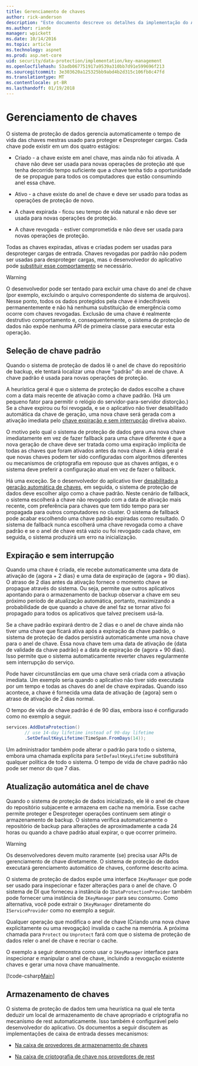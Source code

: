 ```yaml
---
title: Gerenciamento de chaves
author: rick-anderson
description: "Este documento descreve os detalhes da implementação do ASP.NET Core dados proteção gerenciamento APIs."
ms.author: riande
manager: wpickett
ms.date: 10/14/2016
ms.topic: article
ms.technology: aspnet
ms.prod: asp.net-core
uid: security/data-protection/implementation/key-management
ms.openlocfilehash: 53adb067751917a9539a310bb7d91e599696f213
ms.sourcegitcommit: 3e303620a125325bb9abd4b2d315c106fb8c47fd
ms.translationtype: MT
ms.contentlocale: pt-BR
ms.lasthandoff: 01/19/2018
---
```

# <a name="key-management"></a>Gerenciamento de chaves

<a name="data-protection-implementation-key-management"></a>

O sistema de proteção de dados gerencia automaticamente o tempo de vida das chaves mestras usado para proteger e Desproteger cargas. Cada chave pode existir em um dos quatro estágios:

* Criado - a chave existe em anel chave, mas ainda não foi ativada. A chave não deve ser usada para novas operações de proteção até que tenha decorrido tempo suficiente que a chave tenha tido a oportunidade de se propague para todos os computadores que estão consumindo anel essa chave.

* Ativo - a chave existe do anel de chave e deve ser usado para todas as operações de proteção de novo.

* A chave expirada - ficou seu tempo de vida natural e não deve ser usada para novas operações de proteção.

* A chave revogada - estiver comprometida e não deve ser usada para novas operações de proteção.

Todas as chaves expiradas, ativas e criadas podem ser usadas para desproteger cargas de entrada. Chaves revogadas por padrão não podem ser usadas para desproteger cargas, mas o desenvolvedor do aplicativo pode [substituir esse comportamento](../consumer-apis/dangerous-unprotect.md#data-protection-consumer-apis-dangerous-unprotect) se necessário.

>[!WARNING]
> O desenvolvedor pode ser tentado para excluir uma chave do anel de chave (por exemplo, excluindo o arquivo correspondente do sistema de arquivos). Nesse ponto, todos os dados protegidos pela chave é indecifráveis permanentemente e não há nenhuma substituição de emergência como ocorre com chaves revogadas. Exclusão de uma chave é realmente destrutivo comportamento e, consequentemente, o sistema de proteção de dados não expõe nenhuma API de primeira classe para executar esta operação.

## <a name="default-key-selection"></a>Seleção de chave padrão

Quando o sistema de proteção de dados lê o anel de chave do repositório de backup, ele tentará localizar uma chave "padrão" do anel de chave. A chave padrão é usada para novas operações de proteção.

A heurística geral é que o sistema de proteção de dados escolhe a chave com a data mais recente de ativação como a chave padrão. (Há um pequeno fator para permitir o relógio do servidor-para-servidor distorção.) Se a chave expirou ou foi revogada, e se o aplicativo não tiver desabilitado automática da chave de geração, uma nova chave será gerada com a ativação imediata pelo [chave expiração e sem interrupção](xref:security/data-protection/implementation/key-management#data-protection-implementation-key-management-expiration) diretiva abaixo.

O motivo pelo qual o sistema de proteção de dados gera uma nova chave imediatamente em vez de fazer fallback para uma chave diferente é que a nova geração de chave deve ser tratada como uma expiração implícita de todas as chaves que foram ativados antes da nova chave. A ideia geral é que novas chaves podem ter sido configuradas com algoritmos diferentes ou mecanismos de criptografia em repouso que as chaves antigas, e o sistema deve preferir a configuração atual em vez de fazer o fallback.

Há uma exceção. Se o desenvolvedor do aplicativo tiver [desabilitado a geração automática de chaves](xref:security/data-protection/configuration/overview#disableautomatickeygeneration), em seguida, o sistema de proteção de dados deve escolher algo como a chave padrão. Neste cenário de fallback, o sistema escolherá a chave não revogado com a data de ativação mais recente, com preferência para chaves que tem tido tempo para ser propagada para outros computadores no cluster. O sistema de fallback pode acabar escolhendo uma chave padrão expiradas como resultado. O sistema de fallback nunca escolherá uma chave revogada como a chave padrão e se o anel de chave está vazio ou foi revogado cada chave, em seguida, o sistema produzirá um erro na inicialização.

<a name="data-protection-implementation-key-management-expiration"></a>

## <a name="key-expiration-and-rolling"></a>Expiração e sem interrupção

Quando uma chave é criada, ele recebe automaticamente uma data de ativação de {agora + 2 dias} e uma data de expiração de {agora + 90 dias}. O atraso de 2 dias antes da ativação fornece o momento chave se propague através do sistema. Ou seja, permite que outros aplicativos apontando para o armazenamento de backup observar a chave em seu próximo período de atualização automática, portanto, maximizando a probabilidade de que quando a chave de anel faz se tornar ativo foi propagado para todos os aplicativos que talvez precisem usá-la.

Se a chave padrão expirará dentro de 2 dias e o anel de chave ainda não tiver uma chave que ficará ativa após a expiração da chave padrão, o sistema de proteção de dados persistirá automaticamente uma nova chave para o anel de chave. Essa nova chave tem uma data de ativação de {data de validade da chave padrão} e a data de expiração de {agora + 90 dias}. Isso permite que o sistema automaticamente reverter chaves regularmente sem interrupção do serviço.

Pode haver circunstâncias em que uma chave será criada com a ativação imediata. Um exemplo seria quando o aplicativo não tiver sido executada por um tempo e todas as chaves do anel de chave expiradas. Quando isso acontece, a chave é fornecida uma data de ativação de {agora} sem o atraso de ativação de 2 dias normal.

O tempo de vida de chave padrão é de 90 dias, embora isso é configurado como no exemplo a seguir.

```csharp
services.AddDataProtection()
       // use 14-day lifetime instead of 90-day lifetime
       .SetDefaultKeyLifetime(TimeSpan.FromDays(14));
```

Um administrador também pode alterar o padrão para todo o sistema, embora uma chamada explícita para `SetDefaultKeyLifetime` substituirá qualquer política de todo o sistema. O tempo de vida de chave padrão não pode ser menor do que 7 dias.

## <a name="automatic-key-ring-refresh"></a>Atualização automática anel de chave

Quando o sistema de proteção de dados inicializado, ele lê o anel de chave do repositório subjacente e armazena em cache na memória. Esse cache permite proteger e Desproteger operações continuem sem atingir o armazenamento de backup. O sistema verifica automaticamente o repositório de backup para alterações de aproximadamente a cada 24 horas ou quando a chave padrão atual expirar, o que ocorrer primeiro.

>[!WARNING]
> Os desenvolvedores devem muito raramente (se) precisa usar APIs de gerenciamento de chave diretamente. O sistema de proteção de dados executará gerenciamento automático de chaves, conforme descrito acima.

O sistema de proteção de dados expõe uma interface `IKeyManager` que pode ser usado para inspecionar e fazer alterações para o anel de chave. O sistema de DI que forneceu a instância do `IDataProtectionProvider` também pode fornecer uma instância de `IKeyManager` para seu consumo. Como alternativa, você pode extrair o `IKeyManager` diretamente do `IServiceProvider` como no exemplo a seguir.

Qualquer operação que modifica o anel de chave (Criando uma nova chave explicitamente ou uma revogação) invalida o cache na memória. A próxima chamada para `Protect` ou `Unprotect` fará com que o sistema de proteção de dados reler o anel de chave e recriar o cache.

O exemplo a seguir demonstra como usar o `IKeyManager` interface para inspecionar e manipular o anel de chave, incluindo a revogação existente chaves e gerar uma nova chave manualmente.

[!code-csharp[Main](key-management/samples/key-management.cs)]

## <a name="key-storage"></a>Armazenamento de chaves

O sistema de proteção de dados tem uma heurística na qual ele tenta deduzir um local de armazenamento de chave apropriado e criptografia no mecanismo de rest automaticamente. Isso também é configurável pelo desenvolvedor do aplicativo. Os documentos a seguir discutem as implementações de caixa de entrada desses mecanismos:

* [Na caixa de provedores de armazenamento de chaves](key-storage-providers.md#data-protection-implementation-key-storage-providers)

* [Na caixa de criptografia de chave nos provedores de rest](key-encryption-at-rest.md#data-protection-implementation-key-encryption-at-rest-providers)
